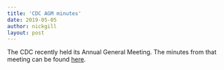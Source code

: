 ```yaml
---
title: 'CDC AGM minutes'
date: 2019-05-05
author: nickgill
layout: post
---
```


The CDC recently held its Annual General Meeting. The minutes from that meeting can be found <a href = "/minutes_2019_short.pdf">here</a>.
